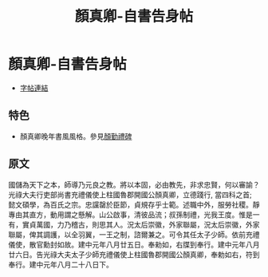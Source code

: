 ﻿---
title: '顏真卿-自書告身帖'
tags: ['顏真卿', '墨跡', '楷書']
order: 8
---
# 顏真卿-自書告身帖
* [字帖連結](https://digitalarchive.npm.gov.tw/Painting/Content?pid=22615&Dept=P)

## 特色
* 顏真卿晚年書風風格。參見[顏勤禮碑](./顏真卿-顏勤禮碑)

## 原文
國儲為天下之本，師導乃元良之教。將以本固，必由教先，非求忠賢，何以審諭？光祿大夫行吏部尚書充禮儀使上柱國魯郡開國公顏真卿，立德踐行, 當四科之首; 懿文碩學，為百氏之宗。忠讜罄於臣節，貞規存乎士範。述職中外，服勞社稷。靜專由其直方，動用謂之懸解。山公啟事，清彼品流；叔孫制禮，光我王度。惟是一有，實貞萬國，力乃稽古，則思其人。況太后崇徽，外家聯屬，況太后崇徽，外家聯屬，俾其調護，以全羽翼，一王之制，諮爾兼之。可令其任太子少師。依前充禮儀使，散官勳封如故。建中元年八月廿五日。奉勑如，右牒到奉行。建中元年八月廿六日。告光祿大夫太子少師充禮儀使上柱國魯郡開國公顏真卿，奉勅如右，符到奉行。建中元年八月二十八日下。